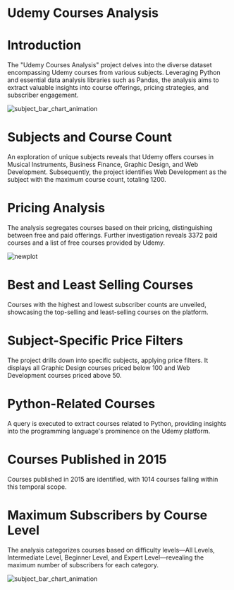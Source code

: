 # Udemy Courses Analysis

# Introduction
The "Udemy Courses Analysis" project delves into the diverse dataset encompassing Udemy courses from various subjects. Leveraging Python and essential data analysis libraries such as Pandas, the analysis aims to extract valuable insights into course offerings, pricing strategies, and subscriber engagement.

![subject_bar_chart_animation](https://github.com/user-attachments/assets/c310945d-05c0-4d6f-a067-3b13ef26482b)

# Subjects and Course Count
An exploration of unique subjects reveals that Udemy offers courses in Musical Instruments, Business Finance, Graphic Design, and Web Development. Subsequently, the project identifies Web Development as the subject with the maximum course count, totaling 1200.

# Pricing Analysis
The analysis segregates courses based on their pricing, distinguishing between free and paid offerings. Further investigation reveals 3372 paid courses and a list of free courses provided by Udemy.

![newplot](https://github.com/user-attachments/assets/944f7107-f243-4d57-bfb6-3171d2fa0d8e)


# Best and Least Selling Courses
Courses with the highest and lowest subscriber counts are unveiled, showcasing the top-selling and least-selling courses on the platform.

# Subject-Specific Price Filters
The project drills down into specific subjects, applying price filters. It displays all Graphic Design courses priced below 100 and Web Development courses priced above 50.

# Python-Related Courses
A query is executed to extract courses related to Python, providing insights into the programming language's prominence on the Udemy platform.

# Courses Published in 2015
Courses published in 2015 are identified, with 1014 courses falling within this temporal scope.

# Maximum Subscribers by Course Level
The analysis categorizes courses based on difficulty levels—All Levels, Intermediate Level, Beginner Level, and Expert Level—revealing the maximum number of subscribers for each category.





![subject_bar_chart_animation](https://github.com/user-attachments/assets/f2fb943d-e4b9-4770-863e-f79f745246b0)
